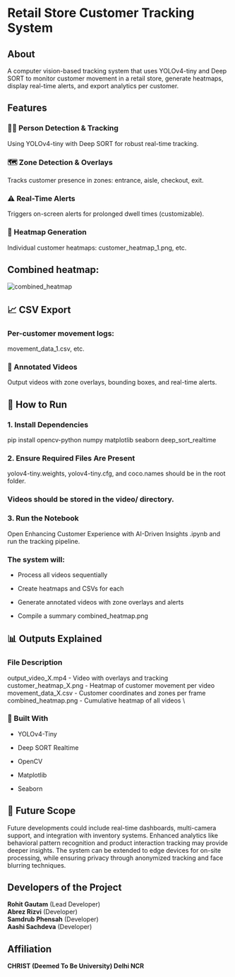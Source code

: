 # Retail Store Customer Tracking System

## About

A computer vision-based tracking system that uses YOLOv4-tiny and Deep SORT to monitor customer movement in a retail store, generate heatmaps, display real-time alerts, and export analytics per customer.

## Features
### 🧍‍♂️ Person Detection & Tracking
Using YOLOv4-tiny with Deep SORT for robust real-time tracking.

### 🗺️ Zone Detection & Overlays 
Tracks customer presence in zones: entrance, aisle, checkout, exit.

### ⚠️ Real-Time Alerts
Triggers on-screen alerts for prolonged dwell times (customizable).

### 📸 Heatmap Generation

Individual customer heatmaps: customer_heatmap_1.png, etc.

## Combined heatmap: 
![combined_heatmap](https://github.com/user-attachments/assets/9ae7f80d-afb8-448e-be09-b52cf50c382c)


## 📈 CSV Export

### Per-customer movement logs: 
movement_data_1.csv, etc.

### 🎥 Annotated Videos
Output videos with zone overlays, bounding boxes, and real-time alerts.


## 🚀 How to Run

### 1. Install Dependencies

pip install opencv-python numpy matplotlib seaborn deep_sort_realtime

### 2. Ensure Required Files Are Present

yolov4-tiny.weights, yolov4-tiny.cfg, and coco.names should be in the root folder.

### Videos should be stored in the video/ directory.

### 3. Run the Notebook
Open Enhancing Customer Experience with AI-Driven Insights .ipynb and run the tracking pipeline.

### The system will:

- Process all videos sequentially

* Create heatmaps and CSVs for each

+ Generate annotated videos with zone overlays and alerts

- Compile a summary combined_heatmap.png

## 📊 Outputs Explained

### File	Description
output_video_X.mp4 - Video with overlays and tracking \
customer_heatmap_X.png -	Heatmap of customer movement per video \
movement_data_X.csv -	Customer coordinates and zones per frame \
combined_heatmap.png -	Cumulative heatmap of all videos \

### 🧠 Built With
- YOLOv4-Tiny
* Deep SORT Realtime
+ OpenCV
- Matplotlib
* Seaborn

## 🔮 Future Scope

Future developments could include real-time dashboards, multi-camera support, and integration with inventory systems. Enhanced analytics like behavioral pattern recognition and product interaction tracking may provide deeper insights. The system can be extended to edge devices for on-site processing, while ensuring privacy through anonymized tracking and face blurring techniques.

## Developers of the Project

**Rohit Gautam** (Lead Developer) \
**Abrez Rizvi** (Developer) \
**Samdrub Phensah** (Developer) \
**Aashi Sachdeva** (Developer) 

 ## Affiliation 
 **CHRIST (Deemed To Be University) Delhi NCR**
